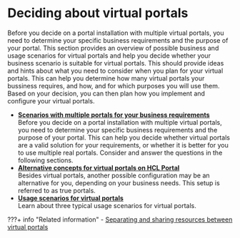 # Deciding about virtual portals

Before you decide on a portal installation with multiple virtual portals, you need to determine your specific business requirements and the purpose of your portal. This section provides an overview of possible business and usage scenarios for virtual portals and help you decide whether your business scenario is suitable for virtual portals. This should provide ideas and hints about what you need to consider when you plan for your virtual portals. This can help you determine how many virtual portals your bussiness requires, and how, and for which purposes you will use them. Based on your decision, you can then plan how you implement and configure your virtual portals.


-   **[Scenarios with multiple portals for your business requirements](advpuscn_pln.md)**  
Before you decide on a portal installation with multiple virtual portals, you need to determine your specific business requirements and the purpose of your portal. This can help you decide whether virtual portals are a valid solution for your requirements, or whether it is better for you to use multiple real portals. Consider and answer the questions in the following sections.
-   **[Alternative concepts for virtual portals on HCL Portal](advpuscn_alt.md)**  
Besides virtual portals, another possible configuration may be an alternative for you, depending on your business needs. This setup is referred to as true portals.
-   **[Usage scenarios for virtual portals](advpuscn_usage.md)**  
Learn about three typical usage scenarios for virtual portals.


???+ info "Related information"
    - [Separating and sharing resources between virtual portals](../vp_planning/advppln_scope.md)

